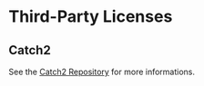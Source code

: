 # Third-Party Licenses

## Catch2

See the [Catch2 Repository](https://github.com/catchorg/Catch2) for more informations.
